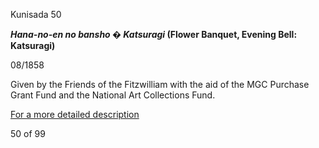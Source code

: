 Kunisada 50

**_Hana-no-en no bansho � Katsuragi_ (Flower Banquet, Evening Bell: Katsuragi)**

08/1858

Given by the Friends of the Fitzwilliam with the aid of the MGC Purchase Grant Fund and the National Art Collections Fund.


[For a more detailed description](../textp73.htm)

50 of 99
